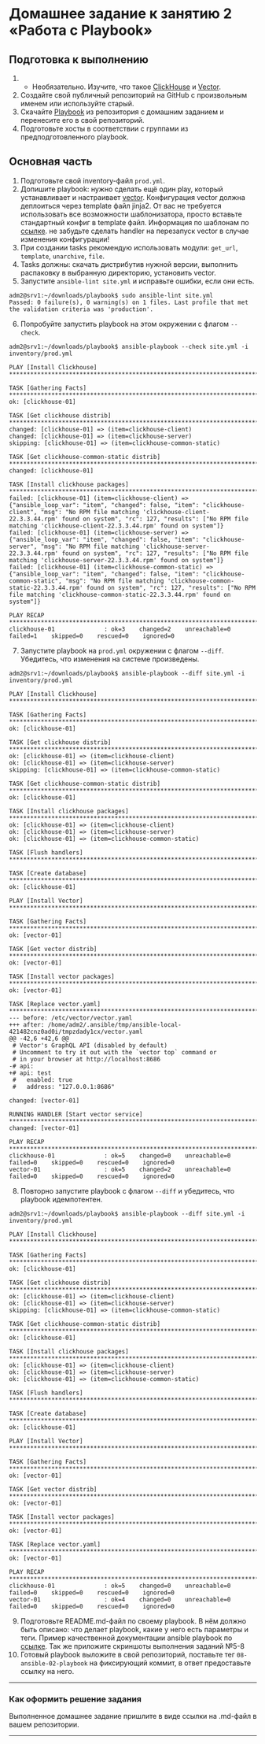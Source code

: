 # Домашнее задание к занятию 2 «Работа с Playbook»

## Подготовка к выполнению

1. * Необязательно. Изучите, что такое [ClickHouse](https://www.youtube.com/watch?v=fjTNS2zkeBs) и [Vector](https://www.youtube.com/watch?v=CgEhyffisLY).
2. Создайте свой публичный репозиторий на GitHub с произвольным именем или используйте старый.
3. Скачайте [Playbook](./playbook/) из репозитория с домашним заданием и перенесите его в свой репозиторий.
4. Подготовьте хосты в соответствии с группами из предподготовленного playbook.

## Основная часть

1. Подготовьте свой inventory-файл `prod.yml`.
2. Допишите playbook: нужно сделать ещё один play, который устанавливает и настраивает [vector](https://vector.dev). Конфигурация vector должна деплоиться через template файл jinja2. От вас не требуется использовать все возможности шаблонизатора, просто вставьте стандартный конфиг в template файл. Информация по шаблонам по [ссылке](https://www.dmosk.ru/instruktions.php?object=ansible-nginx-install). не забудьте сделать handler на перезапуск vector в случае изменения конфигурации!
3. При создании tasks рекомендую использовать модули: `get_url`, `template`, `unarchive`, `file`.
4. Tasks должны: скачать дистрибутив нужной версии, выполнить распаковку в выбранную директорию, установить vector.
5. Запустите `ansible-lint site.yml` и исправьте ошибки, если они есть.
```
adm2@srv1:~/downloads/playbook$ sudo ansible-lint site.yml
Passed: 0 failure(s), 0 warning(s) on 1 files. Last profile that met the validation criteria was 'production'.
```
6. Попробуйте запустить playbook на этом окружении с флагом `--check`.
```
adm2@srv1:~/downloads/playbook$ ansible-playbook --check site.yml -i inventory/prod.yml

PLAY [Install Clickhouse] *****************************************************************************************************************************************************************

TASK [Gathering Facts] ********************************************************************************************************************************************************************
ok: [clickhouse-01]

TASK [Get clickhouse distrib] *************************************************************************************************************************************************************
changed: [clickhouse-01] => (item=clickhouse-client)
changed: [clickhouse-01] => (item=clickhouse-server)
skipping: [clickhouse-01] => (item=clickhouse-common-static) 

TASK [Get clickhouse-common-static distrib] ***********************************************************************************************************************************************
changed: [clickhouse-01]

TASK [Install clickhouse packages] ********************************************************************************************************************************************************
failed: [clickhouse-01] (item=clickhouse-client) => {"ansible_loop_var": "item", "changed": false, "item": "clickhouse-client", "msg": "No RPM file matching 'clickhouse-client-22.3.3.44.rpm' found on system", "rc": 127, "results": ["No RPM file matching 'clickhouse-client-22.3.3.44.rpm' found on system"]}
failed: [clickhouse-01] (item=clickhouse-server) => {"ansible_loop_var": "item", "changed": false, "item": "clickhouse-server", "msg": "No RPM file matching 'clickhouse-server-22.3.3.44.rpm' found on system", "rc": 127, "results": ["No RPM file matching 'clickhouse-server-22.3.3.44.rpm' found on system"]}
failed: [clickhouse-01] (item=clickhouse-common-static) => {"ansible_loop_var": "item", "changed": false, "item": "clickhouse-common-static", "msg": "No RPM file matching 'clickhouse-common-static-22.3.3.44.rpm' found on system", "rc": 127, "results": ["No RPM file matching 'clickhouse-common-static-22.3.3.44.rpm' found on system"]}

PLAY RECAP ********************************************************************************************************************************************************************************
clickhouse-01              : ok=3    changed=2    unreachable=0    failed=1    skipped=0    rescued=0    ignored=0
```
7. Запустите playbook на `prod.yml` окружении с флагом `--diff`. Убедитесь, что изменения на системе произведены.
```
adm2@srv1:~/downloads/playbook$ ansible-playbook --diff site.yml -i inventory/prod.yml

PLAY [Install Clickhouse] *****************************************************************************************************************************************************************

TASK [Gathering Facts] ********************************************************************************************************************************************************************
ok: [clickhouse-01]

TASK [Get clickhouse distrib] *************************************************************************************************************************************************************
ok: [clickhouse-01] => (item=clickhouse-client)
ok: [clickhouse-01] => (item=clickhouse-server)
skipping: [clickhouse-01] => (item=clickhouse-common-static) 

TASK [Get clickhouse-common-static distrib] ***********************************************************************************************************************************************
ok: [clickhouse-01]

TASK [Install clickhouse packages] ********************************************************************************************************************************************************
ok: [clickhouse-01] => (item=clickhouse-client)
ok: [clickhouse-01] => (item=clickhouse-server)
ok: [clickhouse-01] => (item=clickhouse-common-static)

TASK [Flush handlers] *********************************************************************************************************************************************************************

TASK [Create database] ********************************************************************************************************************************************************************
ok: [clickhouse-01]

PLAY [Install Vector] *********************************************************************************************************************************************************************

TASK [Gathering Facts] ********************************************************************************************************************************************************************
ok: [vector-01]

TASK [Get vector distrib] *****************************************************************************************************************************************************************
ok: [vector-01]

TASK [Install vector packages] ************************************************************************************************************************************************************
ok: [vector-01]

TASK [Replace vector.yaml] ****************************************************************************************************************************************************************
--- before: /etc/vector/vector.yaml
+++ after: /home/adm2/.ansible/tmp/ansible-local-421482cnz0ad0i/tmpzdady1cx/vector.yaml
@@ -42,6 +42,6 @@
 # Vector's GraphQL API (disabled by default)
 # Uncomment to try it out with the `vector top` command or
 # in your browser at http://localhost:8686
-# api:
+# api: test
 #   enabled: true
 #   address: "127.0.0.1:8686"

changed: [vector-01]

RUNNING HANDLER [Start vector service] ****************************************************************************************************************************************************
changed: [vector-01]

PLAY RECAP ********************************************************************************************************************************************************************************
clickhouse-01              : ok=5    changed=0    unreachable=0    failed=0    skipped=0    rescued=0    ignored=0   
vector-01                  : ok=5    changed=2    unreachable=0    failed=0    skipped=0    rescued=0    ignored=0   
```
8. Повторно запустите playbook с флагом `--diff` и убедитесь, что playbook идемпотентен.
```
adm2@srv1:~/downloads/playbook$ ansible-playbook --diff site.yml -i inventory/prod.yml

PLAY [Install Clickhouse] *****************************************************************************************************************************************************************

TASK [Gathering Facts] ********************************************************************************************************************************************************************
ok: [clickhouse-01]

TASK [Get clickhouse distrib] *************************************************************************************************************************************************************
ok: [clickhouse-01] => (item=clickhouse-client)
ok: [clickhouse-01] => (item=clickhouse-server)
skipping: [clickhouse-01] => (item=clickhouse-common-static) 

TASK [Get clickhouse-common-static distrib] ***********************************************************************************************************************************************
ok: [clickhouse-01]

TASK [Install clickhouse packages] ********************************************************************************************************************************************************
ok: [clickhouse-01] => (item=clickhouse-client)
ok: [clickhouse-01] => (item=clickhouse-server)
ok: [clickhouse-01] => (item=clickhouse-common-static)

TASK [Flush handlers] *********************************************************************************************************************************************************************

TASK [Create database] ********************************************************************************************************************************************************************
ok: [clickhouse-01]

PLAY [Install Vector] *********************************************************************************************************************************************************************

TASK [Gathering Facts] ********************************************************************************************************************************************************************
ok: [vector-01]

TASK [Get vector distrib] *****************************************************************************************************************************************************************
ok: [vector-01]

TASK [Install vector packages] ************************************************************************************************************************************************************
ok: [vector-01]

TASK [Replace vector.yaml] ****************************************************************************************************************************************************************
ok: [vector-01]

PLAY RECAP ********************************************************************************************************************************************************************************
clickhouse-01              : ok=5    changed=0    unreachable=0    failed=0    skipped=0    rescued=0    ignored=0   
vector-01                  : ok=4    changed=0    unreachable=0    failed=0    skipped=0    rescued=0    ignored=0
```
9. Подготовьте README.md-файл по своему playbook. В нём должно быть описано: что делает playbook, какие у него есть параметры и теги. Пример качественной документации ansible playbook по [ссылке](https://github.com/opensearch-project/ansible-playbook). Так же приложите скриншоты выполнения заданий №5-8
10. Готовый playbook выложите в свой репозиторий, поставьте тег `08-ansible-02-playbook` на фиксирующий коммит, в ответ предоставьте ссылку на него.

---

### Как оформить решение задания

Выполненное домашнее задание пришлите в виде ссылки на .md-файл в вашем репозитории.

---
